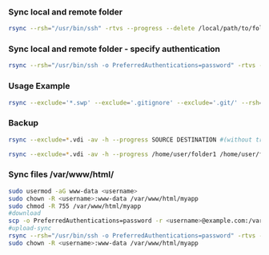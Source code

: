 ### Sync local and remote folder
```bash
rsync --rsh="/usr/bin/ssh" -rtvs --progress --delete /local/path/to/folder user@example.com:/path/to/folder
```

### Sync local and remote folder - specify authentication
```bash
rsync --rsh="/usr/bin/ssh -o PreferredAuthentications=password" -rtvs --progress --delete /local/path/to/folder user@example.com:/path/to/folder
```

### Usage Example
```bash
rsync --exclude='*.swp' --exclude='.gitignore' --exclude='.git/' --rsh="/usr/bin/ssh -o PreferredAuthentications=password" -rtvs --progress --delete ~/work/project1 user@example.com:/home/user/work/
```

### Backup
```bash
rsync --exclude=*.vdi -av -h --progress SOURCE DESTINATION #(without tr /)
```

```bash
rsync --exclude=*.vdi -av -h --progress /home/user/folder1 /home/user/folder2 /home/user/folder3 /home/user/folder4 /mnt/external/disk
```

### Sync files /var/www/html/
```bash
sudo usermod -aG www-data <username>
sudo chown -R <username>:www-data /var/www/html/myapp
sudo chmod -R 755 /var/www/html/myapp
#download
scp -o PreferredAuthentications=password -r <username>@example.com:/var/www/html/myapp ./
#upload-sync
rsync --rsh="/usr/bin/ssh -o PreferredAuthentications=password" -rtvs --progress --delete /var/www/html/myapp <username>@example.com:/var/www/html/
sudo chown -R <username>:www-data /var/www/html/myapp
```


